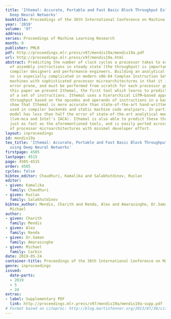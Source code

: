 ```yaml
---
title: 'Ithemal: Accurate, Portable and Fast Basic Block Throughput Estimation using
  Deep Neural Networks'
booktitle: Proceedings of the 36th International Conference on Machine Learning
year: '2019'
volume: '97'
address: 
series: Proceedings of Machine Learning Research
month: 0
publisher: PMLR
pdf: http://proceedings.mlr.press/v97/mendis19a/mendis19a.pdf
url: http://proceedings.mlr.press/v97/mendis19a.html
abstract: Predicting the number of clock cycles a processor takes to execute a block
  of assembly instructions in steady state (the throughput) is important for both
  compiler designers and performance engineers. Building an analytical model to do
  so is especially complicated in modern x86-64 Complex Instruction Set Computer (CISC)
  machines with sophisticated processor microarchitectures in that it is tedious,
  error prone, and must be performed from scratch for each processor generation. In
  this paper we present Ithemal, the first tool which learns to predict the throughput
  of a set of instructions. Ithemal uses a hierarchical LSTM–based approach to predict
  throughput based on the opcodes and operands of instructions in a basic block. We
  show that Ithemal is more accurate than state-of-the-art hand-written tools currently
  used in compiler backends and static machine code analyzers. In particular, our
  model has less than half the error of state-of-the-art analytical models (LLVM’s
  llvm-mca and Intel’s IACA). Ithemal is also able to predict these throughput values
  just as fast as the aforementioned tools, and is easily ported across a variety
  of processor microarchitectures with minimal developer effort.
layout: inproceedings
id: mendis19a
tex_title: 'Ithemal: Accurate, Portable and Fast Basic Block Throughput Estimation
  using Deep Neural Networks'
firstpage: 4505
lastpage: 4515
page: 4505-4515
order: 4505
cycles: false
bibtex_editor: Chaudhuri, Kamalika and Salakhutdinov, Ruslan
editor:
- given: Kamalika
  family: Chaudhuri
- given: Ruslan
  family: Salakhutdinov
bibtex_author: Mendis, Charith and Renda, Alex and Amarasinghe, Dr.Saman and Carbin,
  Michael
author:
- given: Charith
  family: Mendis
- given: Alex
  family: Renda
- given: Dr.Saman
  family: Amarasinghe
- given: Michael
  family: Carbin
date: 2019-05-24
container-title: Proceedings of the 36th International Conference on Machine Learning
genre: inproceedings
issued:
  date-parts:
  - 2019
  - 5
  - 24
extras:
- label: Supplementary PDF
  link: http://proceedings.mlr.press/v97/mendis19a/mendis19a-supp.pdf
# Format based on citeproc: http://blog.martinfenner.org/2013/07/30/citeproc-yaml-for-bibliographies/
---
```

